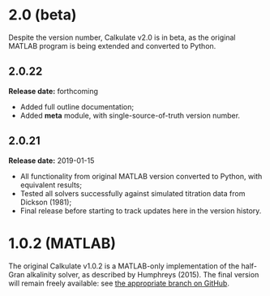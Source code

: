 # 2.0 (beta)

Despite the version number, Calkulate v2.0 is in beta, as the original MATLAB program is being extended and converted to Python.


## 2.0.22

**Release date:** forthcoming

  * Added full outline documentation;
  * Added **meta** module, with single-source-of-truth version number.


## 2.0.21

**Release date:** 2019-01-15

  * All functionality from original MATLAB version converted to Python, with equivalent results;
  * Tested all solvers successfully against simulated titration data from Dickson (1981);
  * Final release before starting to track updates here in the version history.


# 1.0.2 (MATLAB)

The original Calkulate v1.0.2 is a MATLAB-only implementation of the half-Gran alkalinity solver, as described by Humphreys (2015). The final version will remain freely available: see [the appropriate branch on GitHub](https://github.com/mvdh7/calkulate/tree/1.0.2).
